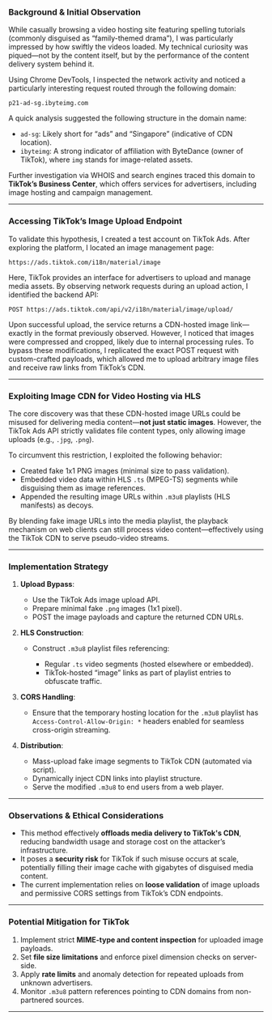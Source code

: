 ### Background & Initial Observation

While casually browsing a video hosting site featuring spelling tutorials (commonly disguised as “family-themed drama”), I was particularly impressed by how swiftly the videos loaded. My technical curiosity was piqued—not by the content itself, but by the performance of the content delivery system behind it.

Using Chrome DevTools, I inspected the network activity and noticed a particularly interesting request routed through the following domain:

```
p21-ad-sg.ibyteimg.com
```

A quick analysis suggested the following structure in the domain name:

- `ad-sg`: Likely short for “ads” and “Singapore” (indicative of CDN location).
- `ibyteimg`: A strong indicator of affiliation with ByteDance (owner of TikTok), where `img` stands for image-related assets.

Further investigation via WHOIS and search engines traced this domain to **TikTok’s Business Center**, which offers services for advertisers, including image hosting and campaign management.

---

### Accessing TikTok’s Image Upload Endpoint

To validate this hypothesis, I created a test account on TikTok Ads. After exploring the platform, I located an image management page:

```
https://ads.tiktok.com/i18n/material/image
```

Here, TikTok provides an interface for advertisers to upload and manage media assets. By observing network requests during an upload action, I identified the backend API:

```
POST https://ads.tiktok.com/api/v2/i18n/material/image/upload/
```

Upon successful upload, the service returns a CDN-hosted image link—exactly in the format previously observed. However, I noticed that images were compressed and cropped, likely due to internal processing rules. To bypass these modifications, I replicated the exact POST request with custom-crafted payloads, which allowed me to upload arbitrary image files and receive raw links from TikTok’s CDN.

---

### Exploiting Image CDN for Video Hosting via HLS

The core discovery was that these CDN-hosted image URLs could be misused for delivering media content—**not just static images**. However, the TikTok Ads API strictly validates file content types, only allowing image uploads (e.g., `.jpg`, `.png`).

To circumvent this restriction, I exploited the following behavior:

- Created fake 1x1 PNG images (minimal size to pass validation).
- Embedded video data within HLS `.ts` (MPEG-TS) segments while disguising them as image references.
- Appended the resulting image URLs within `.m3u8` playlists (HLS manifests) as decoys.

By blending fake image URLs into the media playlist, the playback mechanism on web clients can still process video content—effectively using the TikTok CDN to serve pseudo-video streams.

---

### Implementation Strategy

1. **Upload Bypass**:

   - Use the TikTok Ads image upload API.
   - Prepare minimal fake `.png` images (1x1 pixel).
   - POST the image payloads and capture the returned CDN URLs.

2. **HLS Construction**:

   - Construct `.m3u8` playlist files referencing:

     - Regular `.ts` video segments (hosted elsewhere or embedded).
     - TikTok-hosted “image” links as part of playlist entries to obfuscate traffic.

3. **CORS Handling**:

   - Ensure that the temporary hosting location for the `.m3u8` playlist has `Access-Control-Allow-Origin: *` headers enabled for seamless cross-origin streaming.

4. **Distribution**:

   - Mass-upload fake image segments to TikTok CDN (automated via script).
   - Dynamically inject CDN links into playlist structure.
   - Serve the modified `.m3u8` to end users from a web player.

---

### Observations & Ethical Considerations

- This method effectively **offloads media delivery to TikTok's CDN**, reducing bandwidth usage and storage cost on the attacker’s infrastructure.
- It poses a **security risk** for TikTok if such misuse occurs at scale, potentially filling their image cache with gigabytes of disguised media content.
- The current implementation relies on **loose validation** of image uploads and permissive CORS settings from TikTok’s CDN endpoints.

---

### Potential Mitigation for TikTok

1. Implement strict **MIME-type and content inspection** for uploaded image payloads.
2. Set **file size limitations** and enforce pixel dimension checks on server-side.
3. Apply **rate limits** and anomaly detection for repeated uploads from unknown advertisers.
4. Monitor `.m3u8` pattern references pointing to CDN domains from non-partnered sources.

---

